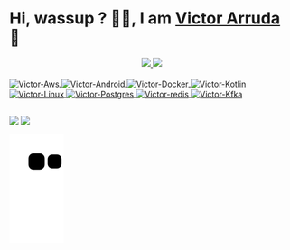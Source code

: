 # Hi, wassup ? 🤙🏿, I am [Victor Arruda](https://www.linkedin.com/in/victor-arruda22/) 🚀
<div align="center">
  <a href="https://github.com/VictorArruda22">
  <img width="40%"  src="https://github-readme-stats.vercel.app/api?username=VictorArruda22&show_icons=true&theme=tokyonight&include_all_commits=true&count_private=true"/>
  <img width="40%" src="https://github-readme-stats.vercel.app/api/top-langs/?username=VictorArruda22&layout=compact&langs_count=7&theme=tokyonight"/>
</div>
  <div style="display: inline_block"><br>
  <img align="center" alt="Victor-Aws" height="80" width="100" src="https://cdn.jsdelivr.net/gh/devicons/devicon/icons/amazonwebservices/amazonwebservices-original-wordmark.svg" >
  <img align="center" alt="Victor-Android" height="40" width="50" src="https://cdn.jsdelivr.net/gh/devicons/devicon/icons/android/android-plain.svg" >
  <img align="center" alt="Victor-Docker" height="50" width="60" src="https://cdn.jsdelivr.net/gh/devicons/devicon/icons/docker/docker-original-wordmark.svg">
  <img align="center" alt="Victor-Kotlin" height="30" width="40" src="https://cdn.jsdelivr.net/gh/devicons/devicon/icons/kotlin/kotlin-original.svg">
  <img align="center" alt="Victor-Linux" height="40" width="50" src="https://cdn.jsdelivr.net/gh/devicons/devicon/icons/linux/linux-original.svg">
  <img align="center" alt="Victor-Postgres" height="40" width="50" src="https://cdn.jsdelivr.net/gh/devicons/devicon/icons/postgresql/postgresql-original.svg">
  <img align="center" alt="Victor-redis" height="40" width="50" src="https://cdn.jsdelivr.net/gh/devicons/devicon/icons/redis/redis-original.svg">
  <img align="center" alt="Victor-Kfka" height="80" width="100" src="https://cdn.jsdelivr.net/gh/devicons/devicon/icons/apachekafka/apachekafka-original-wordmark.svg">
          
</div>
  
  ##
  
  <div> 
  <a href = "mailto:victor.ti.henrique@gmail.com"><img src="https://img.shields.io/badge/-Gmail-%23333?style=for-the-badge&logo=gmail&logoColor=white" target="_blank"></a>
  <a href="https://www.linkedin.com/in/victor-arruda22" target="_blank"><img src="https://img.shields.io/badge/-LinkedIn-%230077B5?style=for-the-badge&logo=linkedin&logoColor=white" target="_blank"></a> 
 
  ![Snake animation](https://github.com/VictorArruda22/VictorArruda/blob/output/github-contribution-grid-snake.svg)
 
</div>
